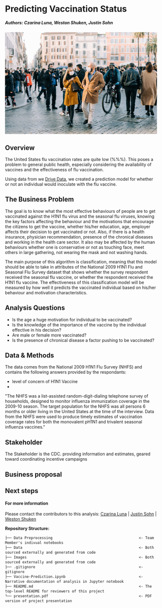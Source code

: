 # Predicting Vaccination Status
##### Authors: Czarina Luna, Weston Shuken, Justin Sohn

![Header Image](images/notebook_image.png)

## Overview
The United States flu vaccination rates are quite low (%%%). This poses a problem to general public health, especially considering the availability of vaccines and the effectiveness of flu vaccination. 

Using data from we [Drive Data](https://www.drivendata.org/competitions/66/flu-shot-learning/data/), we created a prediction model for whether or not an individual would inoculate with the flu vaccine.

## The Business Problem 
The goal is to know what the most effective behaviours of people are to get vaccinated against the H1N1 flu virus and the seasonal flu viruses, knowing the key factors affecting the behaviour and the motivations that encourage the citizens to get the vaccine, whether his/her education, age, employer affects their decision to get vaccinated or not. Also, if there is a health insurance, physician recommendation, presence of the chronical diseases and working in the health care sector. It also may be affected by the human behaviours whether one is conservative or not as touching face, meet others in large gathering, not wearing the mask and not washing hands.

The main purpose of this algorithm is classification, meaning that this model should be able to take in attributes of the National 2009 H1N1 Flu and Seasonal Flu Survey dataset that shows whether the survey respondent received the seasonal flu vaccine, or whether the respondent received the H1N1 flu vaccine. The effectiveness of this classification model will be measured by how well it predicts the vaccinated individual based on his/her behaviour and motivation characteristics.

## Analysis Questions 
-	Is the age a huge motivation for individual to be vaccinated?
-	Is the knowledge of the importance of the vaccine by the individual effective in his decision?
-	Are male or female more vaccinated?
-	Is the presence of chronical disease a factor pushing to be vaccinated?

## Data & Methods
The data comes from the National 2009 H1N1 Flu Survey (NHFS) and contains the following answers provided by the respondants:
- level of concern of H1N1 Vaccine
- 

"The NHFS was a list-assisted random-digit-dialing telephone survey of households, designed to monitor influenza immunization coverage in the 2009-10 season. The target population for the NHFS was all persons 6 months or older living in the United States at the time of the interview. Data from the NHFS were used to produce timely estimates of vaccination coverage rates for both the monovalent pH1N1 and trivalent seasonal influenza vaccines."

## Stakeholder
The Stakeholder is the CDC.  providing information and estimates, geared toward coordinating incentive campaigns

## Business proposal



## Next steps


#### For more information
Please contact the contributors to this analysis: 
[Czarina Luna](https://www.linkedin.com/in/czarinagluna) |
[Justin Sohn](https://www.linkedin.com/in/justin-sohn-689901193/) |
[Weston Shuken](https://www.linkedin.com/in/westonshuken/)


**Repository Structure:**
```
├── Data Preprocessing                                        <- Team Member's indivual notebooks 
├── Data                                                      <- Both sourced externally and generated from code 
├── Images                                                    <- Both sourced externally and generated from code 
├── .gitignore                                                <- gitignore 
├── Vaccine-Prediction.ipynb                                  <- Narrative documentation of analysis in Jupyter notebook
├── README.md                                                 <- The top-level README for reviewers of this project
└── presentation.pdf                                          <- PDF version of project presentation
